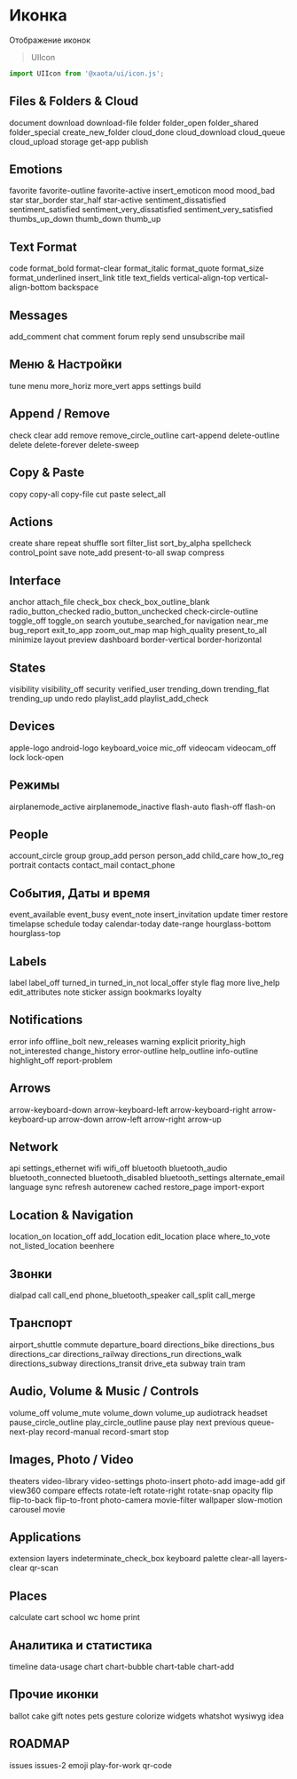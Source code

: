 # Иконка
Отображение иконок

> UIIcon

```javascript
import UIIcon from '@xaota/ui/icon.js';
```

## Files &amp; Folders &amp; Cloud
<ui-html>
  <ui-icon>document</ui-icon>
  <ui-icon>download</ui-icon>
  <ui-icon>download-file</ui-icon>
  <ui-icon>folder</ui-icon>
  <ui-icon>folder_open</ui-icon>
  <ui-icon>folder_shared</ui-icon>
  <ui-icon>folder_special</ui-icon>
  <ui-icon>create_new_folder</ui-icon>
  <ui-icon>cloud_done</ui-icon>
  <ui-icon>cloud_download</ui-icon>
  <ui-icon>cloud_queue</ui-icon>
  <ui-icon>cloud_upload</ui-icon>
  <ui-icon>storage</ui-icon>
  <ui-icon>get-app</ui-icon>
  <ui-icon>publish</ui-icon>
</ui-html>

## Emotions
<ui-html>
  <ui-icon>favorite</ui-icon>
  <ui-icon>favorite-outline</ui-icon>
  <ui-icon>favorite-active</ui-icon>
  <ui-icon>insert_emoticon</ui-icon>
  <ui-icon>mood</ui-icon>
  <ui-icon>mood_bad</ui-icon>
  <ui-icon>star</ui-icon>
  <ui-icon>star_border</ui-icon>
  <ui-icon>star_half</ui-icon>
  <ui-icon>star-active</ui-icon>
  <ui-icon>sentiment_dissatisfied</ui-icon>
  <ui-icon>sentiment_satisfied</ui-icon>
  <ui-icon>sentiment_very_dissatisfied</ui-icon>
  <ui-icon>sentiment_very_satisfied</ui-icon>
  <ui-icon>thumbs_up_down</ui-icon>
  <ui-icon>thumb_down</ui-icon>
  <ui-icon>thumb_up</ui-icon>
</ui-html>

## Text Format
<ui-html>
  <ui-icon>code</ui-icon>
  <ui-icon>format_bold</ui-icon>
  <ui-icon>format-clear</ui-icon>
  <ui-icon>format_italic</ui-icon>
  <ui-icon>format_quote</ui-icon>
  <ui-icon>format_size</ui-icon>
  <ui-icon>format_underlined</ui-icon>
  <ui-icon>insert_link</ui-icon>
  <ui-icon>title</ui-icon>
  <ui-icon>text_fields</ui-icon>
  <ui-icon>vertical-align-top</ui-icon>
  <ui-icon>vertical-align-bottom</ui-icon>
  <ui-icon>backspace</ui-icon>
</ui-html>

## Messages
<ui-html>
  <ui-icon>add_comment</ui-icon>
  <ui-icon>chat</ui-icon>
  <ui-icon>comment</ui-icon>
  <ui-icon>forum</ui-icon>
  <ui-icon>reply</ui-icon>
  <ui-icon>send</ui-icon>
  <ui-icon>unsubscribe</ui-icon>
  <ui-icon>mail</ui-icon>
</ui-html>

## Меню & Настройки
<ui-html>
  <ui-icon>tune</ui-icon>
  <ui-icon>menu</ui-icon>
  <ui-icon>more_horiz</ui-icon>
  <ui-icon>more_vert</ui-icon>
  <ui-icon>apps</ui-icon>
  <ui-icon>settings</ui-icon>
  <ui-icon>build</ui-icon>
</ui-html>

## Append / Remove
<ui-html>
  <ui-icon>check</ui-icon>
  <ui-icon>clear</ui-icon>
  <ui-icon>add</ui-icon>
  <ui-icon>remove</ui-icon>
  <ui-icon>remove_circle_outline</ui-icon>
  <ui-icon>cart-append</ui-icon>
  <ui-icon>delete-outline</ui-icon>
  <ui-icon>delete</ui-icon>
  <ui-icon>delete-forever</ui-icon>
  <ui-icon>delete-sweep</ui-icon>
</ui-html>

## Copy &amp; Paste
<ui-html>
  <ui-icon>copy</ui-icon>
  <ui-icon>copy-all</ui-icon>
  <ui-icon>copy-file</ui-icon>
  <ui-icon>cut</ui-icon>
  <ui-icon>paste</ui-icon>
  <ui-icon>select_all</ui-icon>
</ui-html>

## Actions
<ui-html>
  <ui-icon>create</ui-icon>
  <ui-icon>share</ui-icon>
  <ui-icon>repeat</ui-icon>
  <ui-icon>shuffle</ui-icon>
  <ui-icon>sort</ui-icon>
  <ui-icon>filter_list</ui-icon>
  <ui-icon>sort_by_alpha</ui-icon>
  <ui-icon>spellcheck</ui-icon>
  <ui-icon>control_point</ui-icon>
  <ui-icon>save</ui-icon>
  <ui-icon>note_add</ui-icon>
  <ui-icon>present-to-all</ui-icon>
  <ui-icon>swap</ui-icon>
  <ui-icon>compress</ui-icon>
</ui-html>

## Interface
<ui-html>
  <ui-icon>anchor</ui-icon>
  <ui-icon>attach_file</ui-icon>
  <ui-icon>check_box</ui-icon>
  <ui-icon>check_box_outline_blank</ui-icon>
  <ui-icon>radio_button_checked</ui-icon>
  <ui-icon>radio_button_unchecked</ui-icon>
  <ui-icon>check-circle-outline</ui-icon>
  <ui-icon>toggle_off</ui-icon>
  <ui-icon>toggle_on</ui-icon>
  <ui-icon>search</ui-icon>
  <ui-icon>youtube_searched_for</ui-icon>
  <ui-icon>navigation</ui-icon>
  <ui-icon>near_me</ui-icon>
  <ui-icon>bug_report</ui-icon>
  <ui-icon>exit_to_app</ui-icon>
  <ui-icon>zoom_out_map</ui-icon>
  <ui-icon>map</ui-icon>
  <ui-icon>high_quality</ui-icon>
  <ui-icon>present_to_all</ui-icon>
  <ui-icon>minimize</ui-icon>
  <ui-icon>layout</ui-icon>
  <ui-icon>preview</ui-icon>
  <ui-icon>dashboard</ui-icon>
  <ui-icon>border-vertical</ui-icon>
  <ui-icon>border-horizontal</ui-icon>
</ui-html>

## States
<ui-html>
  <ui-icon>visibility</ui-icon>
  <ui-icon>visibility_off</ui-icon>
  <ui-icon>security</ui-icon>
  <ui-icon>verified_user</ui-icon>
  <ui-icon>trending_down</ui-icon>
  <ui-icon>trending_flat</ui-icon>
  <ui-icon>trending_up</ui-icon>
  <ui-icon>undo</ui-icon>
  <ui-icon>redo</ui-icon>
  <ui-icon>playlist_add</ui-icon>
  <ui-icon>playlist_add_check</ui-icon>
</ui-html>

## Devices
<ui-html>
  <ui-icon>apple-logo</ui-icon>
  <ui-icon>android-logo</ui-icon>
  <ui-icon>keyboard_voice</ui-icon>
  <ui-icon>mic_off</ui-icon>
  <ui-icon>videocam</ui-icon>
  <ui-icon>videocam_off</ui-icon>
  <ui-icon>lock</ui-icon>
  <ui-icon>lock-open</ui-icon>
</ui-html>

## Режимы
<ui-html>
  <ui-icon>airplanemode_active</ui-icon>
  <ui-icon>airplanemode_inactive</ui-icon>
  <ui-icon>flash-auto</ui-icon>
  <ui-icon>flash-off</ui-icon>
  <ui-icon>flash-on</ui-icon>
</ui-html>

## People
<ui-html>
  <ui-icon>account_circle</ui-icon>
  <ui-icon>group</ui-icon>
  <ui-icon>group_add</ui-icon>
  <ui-icon>person</ui-icon>
  <ui-icon>person_add</ui-icon>
  <ui-icon>child_care</ui-icon>
  <ui-icon>how_to_reg</ui-icon>
  <ui-icon>portrait</ui-icon>
  <ui-icon>contacts</ui-icon>
  <ui-icon>contact_mail</ui-icon>
  <ui-icon>contact_phone</ui-icon>
</ui-html>

## События, Даты и время
<ui-html>
  <ui-icon>event_available</ui-icon>
  <ui-icon>event_busy</ui-icon>
  <ui-icon>event_note</ui-icon>
  <ui-icon>insert_invitation</ui-icon>
  <ui-icon>update</ui-icon>
  <ui-icon>timer</ui-icon>
  <ui-icon>restore</ui-icon>
  <ui-icon>timelapse</ui-icon>
  <ui-icon>schedule</ui-icon>
  <ui-icon>today</ui-icon>
  <ui-icon>calendar-today</ui-icon>
  <ui-icon>date-range</ui-icon>
  <ui-icon>hourglass-bottom</ui-icon>
  <ui-icon>hourglass-top</ui-icon>
</ui-html>

## Labels
<ui-html>
  <ui-icon>label</ui-icon>
  <ui-icon>label_off</ui-icon>
  <ui-icon>turned_in</ui-icon>
  <ui-icon>turned_in_not</ui-icon>
  <ui-icon>local_offer</ui-icon>
  <ui-icon>style</ui-icon>
  <ui-icon>flag</ui-icon>
  <ui-icon>more</ui-icon>
  <ui-icon>live_help</ui-icon>
  <ui-icon>edit_attributes</ui-icon>
  <ui-icon>note</ui-icon>
  <ui-icon>sticker</ui-icon>
  <ui-icon>assign</ui-icon>
  <ui-icon>bookmarks</ui-icon>
  <ui-icon>loyalty</ui-icon>
</ui-html>

## Notifications
<ui-html>
  <ui-icon>error</ui-icon>
  <ui-icon>info</ui-icon>
  <ui-icon>offline_bolt</ui-icon>
  <ui-icon>new_releases</ui-icon>
  <ui-icon>warning</ui-icon>
  <ui-icon>explicit</ui-icon>
  <ui-icon>priority_high</ui-icon>
  <ui-icon>not_interested</ui-icon>
  <ui-icon>change_history</ui-icon>
  <ui-icon>error-outline</ui-icon>
  <ui-icon>help_outline</ui-icon>
  <ui-icon>info-outline</ui-icon>
  <ui-icon>highlight_off</ui-icon>
  <ui-icon>report-problem</ui-icon>
</ui-html>

## Arrows
<ui-html>
  <ui-icon>arrow-keyboard-down</ui-icon>
  <ui-icon>arrow-keyboard-left</ui-icon>
  <ui-icon>arrow-keyboard-right</ui-icon>
  <ui-icon>arrow-keyboard-up</ui-icon>
  <ui-icon>arrow-down</ui-icon>
  <ui-icon>arrow-left</ui-icon>
  <ui-icon>arrow-right</ui-icon>
  <ui-icon>arrow-up</ui-icon>
</ui-html>

## Network
<ui-html>
  <ui-icon>api</ui-icon>
  <ui-icon>settings_ethernet</ui-icon>
  <ui-icon>wifi</ui-icon>
  <ui-icon>wifi_off</ui-icon>
  <ui-icon>bluetooth</ui-icon>
  <ui-icon>bluetooth_audio</ui-icon>
  <ui-icon>bluetooth_connected</ui-icon>
  <ui-icon>bluetooth_disabled</ui-icon>
  <ui-icon>bluetooth_settings</ui-icon>
  <ui-icon>alternate_email</ui-icon>
  <ui-icon>language</ui-icon>
  <ui-icon>sync</ui-icon>
  <ui-icon>refresh</ui-icon>
  <ui-icon>autorenew</ui-icon>
  <ui-icon>cached</ui-icon>
  <ui-icon>restore_page</ui-icon>
  <ui-icon>import-export</ui-icon>
</ui-html>

## Location & Navigation
<ui-html>
  <ui-icon>location_on</ui-icon>
  <ui-icon>location_off</ui-icon>
  <ui-icon>add_location</ui-icon>
  <ui-icon>edit_location</ui-icon>
  <ui-icon>place</ui-icon>
  <ui-icon>where_to_vote</ui-icon>
  <ui-icon>not_listed_location</ui-icon>
  <ui-icon>beenhere</ui-icon>
</ui-html>

## Звонки
<ui-html>
  <ui-icon>dialpad</ui-icon>
  <ui-icon>call</ui-icon>
  <ui-icon>call_end</ui-icon>
  <ui-icon>phone_bluetooth_speaker</ui-icon>
  <ui-icon>call_split</ui-icon>
  <ui-icon>call_merge</ui-icon>
</ui-html>

## Транспорт
<ui-html>
  <ui-icon>airport_shuttle</ui-icon>
  <ui-icon>commute</ui-icon>
  <ui-icon>departure_board</ui-icon>
  <ui-icon>directions_bike</ui-icon>
  <ui-icon>directions_bus</ui-icon>
  <ui-icon>directions_car</ui-icon>
  <ui-icon>directions_railway</ui-icon>
  <ui-icon>directions_run</ui-icon>
  <ui-icon>directions_walk</ui-icon>
  <ui-icon>directions_subway</ui-icon>
  <ui-icon>directions_transit</ui-icon>
  <ui-icon>drive_eta</ui-icon>
  <ui-icon>subway</ui-icon>
  <ui-icon>train</ui-icon>
  <ui-icon>tram</ui-icon>
</ui-html>

## Audio, Volume & Music / Controls
<ui-html>
  <ui-icon>volume_off</ui-icon>
  <ui-icon>volume_mute</ui-icon>
  <ui-icon>volume_down</ui-icon>
  <ui-icon>volume_up</ui-icon>
  <ui-icon>audiotrack</ui-icon>
  <ui-icon>headset</ui-icon>
  <ui-icon>pause_circle_outline</ui-icon>
  <ui-icon>play_circle_outline</ui-icon>
  <ui-icon>pause</ui-icon>
  <ui-icon>play</ui-icon>
  <ui-icon>next</ui-icon>
  <ui-icon>previous</ui-icon>
  <ui-icon>queue-next-play</ui-icon>
  <ui-icon>record-manual</ui-icon>
  <ui-icon>record-smart</ui-icon>
  <ui-icon>stop</ui-icon>
</ui-html>

## Images, Photo / Video
<ui-html>
  <ui-icon>theaters</ui-icon>
  <ui-icon>video-library</ui-icon>
  <ui-icon>video-settings</ui-icon>
  <ui-icon>photo-insert</ui-icon>
  <ui-icon>photo-add</ui-icon>
  <ui-icon>image-add</ui-icon>
  <ui-icon>gif</ui-icon>
  <ui-icon>view360</ui-icon>
  <ui-icon>compare</ui-icon>
  <ui-icon>effects</ui-icon>
  <ui-icon>rotate-left</ui-icon>
  <ui-icon>rotate-right</ui-icon>
  <ui-icon>rotate-snap</ui-icon>
  <ui-icon>opacity</ui-icon>
  <ui-icon>flip</ui-icon>
  <ui-icon>flip-to-back</ui-icon>
  <ui-icon>flip-to-front</ui-icon>
  <ui-icon>photo-camera</ui-icon>
  <ui-icon>movie-filter</ui-icon>
  <ui-icon>wallpaper</ui-icon>
  <ui-icon>slow-motion</ui-icon>
  <ui-icon>carousel</ui-icon>
  <ui-icon>movie</ui-icon>
</ui-html>

## Applications
<ui-html>
  <ui-icon>extension</ui-icon>
  <ui-icon>layers</ui-icon>
  <ui-icon>indeterminate_check_box</ui-icon>
  <ui-icon>keyboard</ui-icon>
  <ui-icon>palette</ui-icon>
  <ui-icon>clear-all</ui-icon>
  <ui-icon>layers-clear</ui-icon>
  <ui-icon>qr-scan</ui-icon>
</ui-html>

## Places
<ui-html>
  <ui-icon>calculate</ui-icon>
  <ui-icon>cart</ui-icon>
  <ui-icon>school</ui-icon>
  <ui-icon>wc</ui-icon>
  <ui-icon>home</ui-icon>
  <ui-icon>print</ui-icon>
</ui-html>

## Аналитика и статистика
<ui-html>
  <ui-icon>timeline</ui-icon>
  <ui-icon>data-usage</ui-icon>
  <ui-icon>chart</ui-icon>
  <ui-icon>chart-bubble</ui-icon>
  <ui-icon>chart-table</ui-icon>
  <ui-icon>chart-add</ui-icon>
</ui-html>

## Прочие иконки
<ui-html>
  <ui-icon>ballot</ui-icon>
  <ui-icon>cake</ui-icon>
  <ui-icon>gift</ui-icon>
  <ui-icon>notes</ui-icon>
  <ui-icon>pets</ui-icon>
  <ui-icon>gesture</ui-icon>
  <ui-icon>colorize</ui-icon>
  <ui-icon>widgets</ui-icon>
  <ui-icon>whatshot</ui-icon>
  <ui-icon>wysiwyg</ui-icon>
  <ui-icon>idea</ui-icon>
</ui-html>

## ROADMAP
<ui-html>
  <ui-icon>issues</ui-icon>
  <ui-icon>issues-2</ui-icon>
  <ui-icon>emoji</ui-icon>
  <ui-icon>play-for-work</ui-icon>
  <ui-icon>qr-code</ui-icon>
</ui-html>
